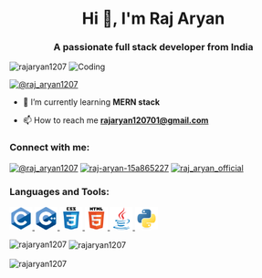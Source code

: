 <h1 align="center">Hi 👋, I'm Raj Aryan</h1>
<h3 align="center">A passionate full stack developer from India</h3>
<img align="right" alt="Coding" width="400" src="https://user-images.githubusercontent.com/125695195/219870530-ce61e695-e499-4f09-8580-e2eb6dbd0085.gif">

<p align="left"> <img src="https://komarev.com/ghpvc/?username=rajaryan1207&label=Profile%20views&color=0e75b6&style=flat" alt="rajaryan1207" /> </p>

<p align="left"> <a href="https://twitter.com/@raj_aryan1207" target="blank"><img src="https://img.shields.io/twitter/follow/@raj_aryan1207?logo=twitter&style=for-the-badge" alt="@raj_aryan1207" /></a> </p>

- 🌱 I’m currently learning **MERN stack**

- 📫 How to reach me **rajaryan120701@gmail.com**

<h3 align="left">Connect with me:</h3>
<p align="left">
<a href="https://twitter.com/@raj_aryan1207" target="blank"><img align="center" src="https://raw.githubusercontent.com/rahuldkjain/github-profile-readme-generator/master/src/images/icons/Social/twitter.svg" alt="@raj_aryan1207" height="30" width="40" /></a>
<a href="https://linkedin.com/in/raj-aryan-15a865227" target="blank"><img align="center" src="https://raw.githubusercontent.com/rahuldkjain/github-profile-readme-generator/master/src/images/icons/Social/linked-in-alt.svg" alt="raj-aryan-15a865227" height="30" width="40" /></a>
<a href="https://instagram.com/raj_aryan_official" target="blank"><img align="center" src="https://raw.githubusercontent.com/rahuldkjain/github-profile-readme-generator/master/src/images/icons/Social/instagram.svg" alt="raj_aryan_official" height="30" width="40" /></a>
</p>

<h3 align="left">Languages and Tools:</h3>
<p align="left"> <a href="https://www.cprogramming.com/" target="_blank" rel="noreferrer"> <img src="https://raw.githubusercontent.com/devicons/devicon/master/icons/c/c-original.svg" alt="c" width="40" height="40"/> </a> <a href="https://www.w3schools.com/cpp/" target="_blank" rel="noreferrer"> <img src="https://raw.githubusercontent.com/devicons/devicon/master/icons/cplusplus/cplusplus-original.svg" alt="cplusplus" width="40" height="40"/> </a> <a href="https://www.w3schools.com/css/" target="_blank" rel="noreferrer"> <img src="https://raw.githubusercontent.com/devicons/devicon/master/icons/css3/css3-original-wordmark.svg" alt="css3" width="40" height="40"/> </a> <a href="https://www.w3.org/html/" target="_blank" rel="noreferrer"> <img src="https://raw.githubusercontent.com/devicons/devicon/master/icons/html5/html5-original-wordmark.svg" alt="html5" width="40" height="40"/> </a> <a href="https://www.java.com" target="_blank" rel="noreferrer"> <img src="https://raw.githubusercontent.com/devicons/devicon/master/icons/java/java-original.svg" alt="java" width="40" height="40"/> </a> <a href="https://www.python.org" target="_blank" rel="noreferrer"> <img src="https://raw.githubusercontent.com/devicons/devicon/master/icons/python/python-original.svg" alt="python" width="40" height="40"/> </a> </p>

<p><img align="left" src="https://github-readme-stats.vercel.app/api/top-langs?username=rajaryan1207&show_icons=true&locale=en&layout=compact" alt="rajaryan1207" /></p>

<p>&nbsp;<img align="center" src="https://github-readme-stats.vercel.app/api?username=rajaryan1207&show_icons=true&locale=en" alt="rajaryan1207" /></p>

<p><img align="center" src="https://github-readme-streak-stats.herokuapp.com/?user=rajaryan1207&" alt="rajaryan1207" /></p>
